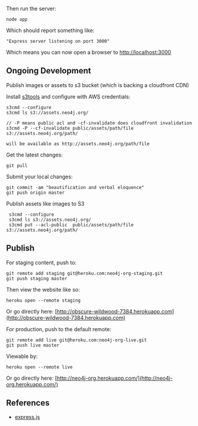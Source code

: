 
Then run the server:

    node app

Which should report something like:

    "Express server listening on port 3000"

Which means you can now open a browser to [http://localhost:3000](http://localhost:3000)

Ongoing Development
-------------------

Publish images or assets to s3 bucket (which is backing a cloudfront CDN)

Install [s3tools](http://s3tools.org/s3cmd) and configure with AWS credentials:

    s3cmd --configure
    s3cmd ls s3://assets.neo4j.org/

    // -P means public acl and -cf-invalidate does cloudfront invalidation
    s3cmd -P --cf-invalidate public/assets/path/file s3://assets.neo4j.org/path/

    will be available as http://assets.neo4j.org/path/file

Get the latest changes:

    git pull

Submit your local changes:

    git commit -am "beautification and verbal eloquence"
    git push origin master
    
Publish assets like images to S3

     s3cmd --configure
     s3cmd ls s3://assets.neo4j.org/
     s3cmd put --acl-public  public/assets/path/file s3://assets.neo4j.org/path/

Publish
-------

For staging content, push to:

    git remote add staging git@heroku.com:neo4j-org-staging.git
    git push staging master

Then view the website like so:

    heroku open --remote staging

Or go directly here: [http://obscure-wildwood-7384.herokuapp.com](http://obscure-wildwood-7384.herokuapp.com)


For production, push to the default remote:

    git remote add live git@heroku.com:neo4j-org-live.git
    git push live master

Viewable by:

    heroku open --remote live

Or go directly here: [http://neo4j-org.herokuapp.com/](http://neo4j-org.herokuapp.com/)

References
----------

* [express.js](http://expressjs.com)
